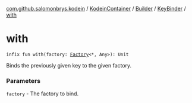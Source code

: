 [com.github.salomonbrys.kodein](../../../index.md) / [KodeinContainer](../../index.md) / [Builder](../index.md) / [KeyBinder](index.md) / [with](.)

# with

`infix fun with(factory: `[`Factory`](../../../-factory/index.md)`<*, Any>): Unit`

Binds the previously given key to the given factory.

### Parameters

`factory` - The factory to bind.
